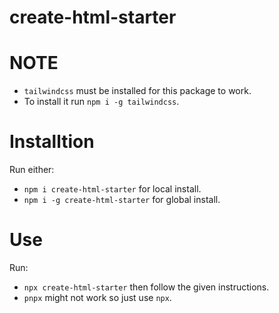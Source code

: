 # create-html-starter

# NOTE

- `tailwindcss` must be installed for this package to work.
- To install it run `npm i -g tailwindcss`.

# Installtion

Run either:

- `npm i create-html-starter` for local install.
- `npm i -g create-html-starter` for global install.

# Use

Run:

- `npx create-html-starter` then follow the given instructions.
- `pnpx` might not work so just use `npx`.
